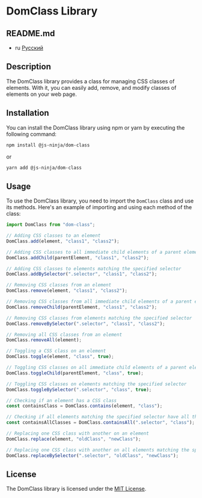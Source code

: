 # DomClass Library

## README.md

-   ru [Русский](readme/README.ru.md)

## Description

The DomClass library provides a class for managing CSS classes of elements. With it, you can easily add, remove, and modify classes of elements on your web page.

## Installation

You can install the DomClass library using npm or yarn by executing the following command:

```bash
npm install @js-ninja/dom-class
```

or

```bash
yarn add @js-ninja/dom-class
```

## Usage

To use the DomClass library, you need to import the `DomClass` class and use its methods. Here's an example of importing and using each method of the class:

```javascript
import DomClass from "dom-class";

// Adding CSS classes to an element
DomClass.add(element, "class1", "class2");

// Adding CSS classes to all immediate child elements of a parent element
DomClass.addChild(parentElement, "class1", "class2");

// Adding CSS classes to elements matching the specified selector
DomClass.addBySelector(".selector", "class1", "class2");

// Removing CSS classes from an element
DomClass.remove(element, "class1", "class2");

// Removing CSS classes from all immediate child elements of a parent element
DomClass.removeChild(parentElement, "class1", "class2");

// Removing CSS classes from elements matching the specified selector
DomClass.removeBySelector(".selector", "class1", "class2");

// Removing all CSS classes from an element
DomClass.removeAll(element);

// Toggling a CSS class on an element
DomClass.toggle(element, "class", true);

// Toggling CSS classes on all immediate child elements of a parent element
DomClass.toggleChild(parentElement, "class", true);

// Toggling CSS classes on elements matching the specified selector
DomClass.toggleBySelector(".selector", "class", true);

// Checking if an element has a CSS class
const containsClass = DomClass.contains(element, "class");

// Checking if all elements matching the specified selector have all the CSS classes
const containsAllClasses = DomClass.containsAll(".selector", "class");

// Replacing one CSS class with another on an element
DomClass.replace(element, "oldClass", "newClass");

// Replacing one CSS class with another on all elements matching the specified selector
DomClass.replaceBySelector(".selector", "oldClass", "newClass");
```

## License

The DomClass library is licensed under the [MIT License](/LICENSE).
